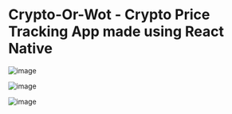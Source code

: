# Crypto-Or-Wot - Crypto Price Tracking App made using React Native

![image](https://user-images.githubusercontent.com/53824950/132105173-60c650f9-5fca-4527-b439-c1ec5c497029.png)

![image](https://user-images.githubusercontent.com/53824950/132105181-93e4c5a3-7b53-4326-ba87-fb6d0129afab.png)

![image](https://user-images.githubusercontent.com/53824950/132105190-ec5795de-431d-46aa-8c75-2424635e9c28.png)

